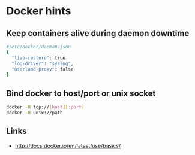 # Docker hints

## Keep containers alive during daemon downtime

```bash
#/etc/docker/daemon.json
{
  "live-restore": true
  "log-driver": "syslog",
  "userland-proxy": false
}
```

## Bind docker to host/port or unix socket

```bash
docker -H tcp://[host][:port]
docker -H unix://path
```

## Links

* http://docs.docker.io/en/latest/use/basics/

